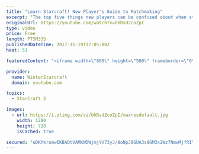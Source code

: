 ```yaml
---
title: "Learn Starcraft! New Player's Guide to Matchmaking"
excerpt: "The top five things new players can be confused about when starting off playing Starcraft 2!"
originalUrl: https://youtube.com/watch?v=bhDsd2coZpI
type: video
price: Free
length: PT5M33S
publishedDateTime: 2017-11-19T17:05:00Z
heat: 51

featuredContent: "<iframe width=\"800\" height=\"500\" frameborder=\"0\" src=\"https://www.youtube.com/embed/bhDsd2coZpI\" allow=\"accelerometer; autoplay; encrypted-media; gyroscope; picture-in-picture\" allowfullscreen></iframe>"

provider:
  name: WinterStarcraft
  domain: youtube.com

topics:
  - StarCraft 2

images:
  - url: https://i.ytimg.com/vi/bhDsd2coZpI/maxresdefault.jpg
    width: 1280
    height: 720
    isCached: true

secured: "uDKYkrumwIKBADtVAMKWDWjmjYV73yJ/8oNpJ8GUA3s9GM3x2Wz7NmwMjfRIYH+s70fi90gOeeIBuJmjDf/re+yoZBb5i8RHXuTWin8dZcNtGh9hjRlYdrY0nFACi7eFPNi3+fW+W6Valaz1Cw1XMS/RxGUBcLWx2sNK4fBHSvRihosZ2V1l/2ZPh8pvdfyXasluGTq63+9qVCQSO/AskIEcHNxHaxq4Xn9dSREU2VwcP3GK1ouOsW9Bj9VJAYii1ooWWGPZzcucxwcR07lut2aPSWaa785z/6S8bmXt6rnSh1mJT18v4p98KuWpp8qqY9fM10JwJxqH0e3rwxFmG0LfVrKHUzzhREZRPUbD5FKHd64v4pb8uDEgzENLCvHRO9JKVVmtwtTSoptnF9t06z+I94n4zkp2vWLkSzbo15E=;p709Ua+M4JxO8P9TckSphw=="
---
```


